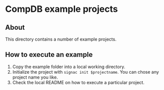 # CompDB example projects

## About

This directory contains a number of example projects.

## How to execute an example

  1. Copy the example folder into a local working directory.
  2. Initialize the project with `signac init $projectname`.
     You can chose any project name you like.
  3. Check the local README on how to execute a particular project.
